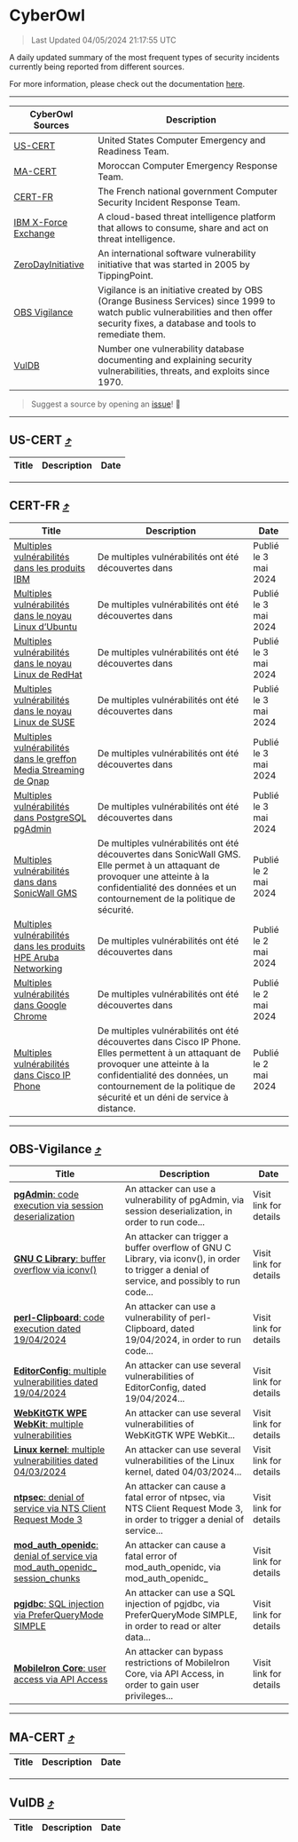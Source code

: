 
 <div id='top'></div>

# CyberOwl

 > Last Updated 04/05/2024 21:17:55 UTC
 
 A daily updated summary of the most frequent types of security incidents currently being reported from different sources.
 
 For more information, please check out the documentation [here](./docs/README.md).
 
 ---
 |CyberOwl Sources|Description|
 |---|---|
 |[US-CERT](#us-cert-arrow_heading_up)|United States Computer Emergency and Readiness Team.|
 |[MA-CERT](#ma-cert-arrow_heading_up)|Moroccan Computer Emergency Response Team.|
 |[CERT-FR](#cert-fr-arrow_heading_up)|The French national government Computer Security Incident Response Team.|
 |[IBM X-Force Exchange](#ibmcloud-arrow_heading_up)|A cloud-based threat intelligence platform that allows to consume, share and act on threat intelligence.|
 |[ZeroDayInitiative](#zerodayinitiative-arrow_heading_up)|An international software vulnerability initiative that was started in 2005 by TippingPoint.|
 |[OBS Vigilance](#obs-vigilance-arrow_heading_up)|Vigilance is an initiative created by OBS (Orange Business Services) since 1999 to watch public vulnerabilities and then offer security fixes, a database and tools to remediate them.|
 |[VulDB](#vuldb-arrow_heading_up)|Number one vulnerability database documenting and explaining security vulnerabilities, threats, and exploits since 1970.|
 
 > Suggest a source by opening an [issue](https://github.com/karimhabush/cyberowl/issues)! :raised_hands:
 ---

## US-CERT [:arrow_heading_up:](#cyberowl)

 |Title|Description|Date|
 |---|---|---|
 
 ---

## CERT-FR [:arrow_heading_up:](#cyberowl)

 |Title|Description|Date|
 |---|---|---|
 |[Multiples vulnérabilités dans les produits IBM](https://www.cert.ssi.gouv.fr/avis/CERTFR-2024-AVI-0366/)|De multiples vulnérabilités ont été découvertes dans |Publié le 3 mai 2024|
 |[Multiples vulnérabilités dans le noyau Linux d’Ubuntu](https://www.cert.ssi.gouv.fr/avis/CERTFR-2024-AVI-0365/)|De multiples vulnérabilités ont été découvertes dans |Publié le 3 mai 2024|
 |[Multiples vulnérabilités dans le noyau Linux de RedHat](https://www.cert.ssi.gouv.fr/avis/CERTFR-2024-AVI-0364/)|De multiples vulnérabilités ont été découvertes dans |Publié le 3 mai 2024|
 |[Multiples vulnérabilités dans le noyau Linux de SUSE](https://www.cert.ssi.gouv.fr/avis/CERTFR-2024-AVI-0363/)|De multiples vulnérabilités ont été découvertes dans |Publié le 3 mai 2024|
 |[Multiples vulnérabilités dans le greffon Media Streaming de Qnap](https://www.cert.ssi.gouv.fr/avis/CERTFR-2024-AVI-0362/)|De multiples vulnérabilités ont été découvertes dans|Publié le 3 mai 2024|
 |[Multiples vulnérabilités dans PostgreSQL pgAdmin](https://www.cert.ssi.gouv.fr/avis/CERTFR-2024-AVI-0361/)|De multiples vulnérabilités ont été découvertes dans |Publié le 3 mai 2024|
 |[Multiples vulnérabilités dans dans SonicWall GMS](https://www.cert.ssi.gouv.fr/avis/CERTFR-2024-AVI-0360/)|De multiples vulnérabilités ont été découvertes dans SonicWall GMS. Elle permet à un attaquant de provoquer une atteinte à la confidentialité des données et un contournement de la politique de sécurité.|Publié le 2 mai 2024|
 |[Multiples vulnérabilités dans les produits HPE Aruba Networking](https://www.cert.ssi.gouv.fr/avis/CERTFR-2024-AVI-0359/)|De multiples vulnérabilités ont été découvertes dans |Publié le 2 mai 2024|
 |[Multiples vulnérabilités dans Google Chrome](https://www.cert.ssi.gouv.fr/avis/CERTFR-2024-AVI-0358/)|De multiples vulnérabilités ont été découvertes dans |Publié le 2 mai 2024|
 |[Multiples vulnérabilités dans Cisco IP Phone](https://www.cert.ssi.gouv.fr/avis/CERTFR-2024-AVI-0357/)|De multiples vulnérabilités ont été découvertes dans Cisco IP Phone. Elles permettent à un attaquant de provoquer une atteinte à la confidentialité des données, un contournement de la politique de sécurité et un déni de service à distance.|Publié le 2 mai 2024|
 
 ---

## OBS-Vigilance [:arrow_heading_up:](#cyberowl)

 |Title|Description|Date|
 |---|---|---|
 |[<a href="https://vigilance.fr/vulnerability/pgAdmin-code-execution-via-session-deserialization-44107" class="noirorange"><b>pgAdmin</b>: code execution via session deserialization</a>](https://vigilance.fr/vulnerability/pgAdmin-code-execution-via-session-deserialization-44107)|An attacker can use a vulnerability of pgAdmin, via session deserialization, in order to run code...|Visit link for details|
 |[<a href="https://vigilance.fr/vulnerability/GNU-C-Library-buffer-overflow-via-iconv-44106" class="noirorange"><b>GNU C Library</b>: buffer overflow via iconv()</a>](https://vigilance.fr/vulnerability/GNU-C-Library-buffer-overflow-via-iconv-44106)|An attacker can trigger a buffer overflow of GNU C Library, via iconv(), in order to trigger a denial of service, and possibly to run code...|Visit link for details|
 |[<a href="https://vigilance.fr/vulnerability/perl-Clipboard-code-execution-dated-19-04-2024-44104" class="noirorange"><b>perl-Clipboard</b>: code execution dated 19/04/2024</a>](https://vigilance.fr/vulnerability/perl-Clipboard-code-execution-dated-19-04-2024-44104)|An attacker can use a vulnerability of perl-Clipboard, dated 19/04/2024, in order to run code...|Visit link for details|
 |[<a href="https://vigilance.fr/vulnerability/EditorConfig-multiple-vulnerabilities-dated-19-04-2024-44103" class="noirorange"><b>EditorConfig</b>: multiple vulnerabilities dated 19/04/2024</a>](https://vigilance.fr/vulnerability/EditorConfig-multiple-vulnerabilities-dated-19-04-2024-44103)|An attacker can use several vulnerabilities of EditorConfig, dated 19/04/2024...|Visit link for details|
 |[<a href="https://vigilance.fr/vulnerability/WebKitGTK-WPE-WebKit-multiple-vulnerabilities-41934" class="noirorange"><b>WebKitGTK  WPE WebKit</b>: multiple vulnerabilities</a>](https://vigilance.fr/vulnerability/WebKitGTK-WPE-WebKit-multiple-vulnerabilities-41934)|An attacker can use several vulnerabilities of WebKitGTK  WPE WebKit...|Visit link for details|
 |[<a href="https://vigilance.fr/vulnerability/Linux-kernel-multiple-vulnerabilities-dated-04-03-2024-43695" class="noirorange"><b>Linux kernel</b>: multiple vulnerabilities dated 04/03/2024</a>](https://vigilance.fr/vulnerability/Linux-kernel-multiple-vulnerabilities-dated-04-03-2024-43695)|An attacker can use several vulnerabilities of the Linux kernel, dated 04/03/2024...|Visit link for details|
 |[<a href="https://vigilance.fr/vulnerability/ntpsec-denial-of-service-via-NTS-Client-Request-Mode-3-41933" class="noirorange"><b>ntpsec</b>: denial of service via NTS Client Request Mode 3</a>](https://vigilance.fr/vulnerability/ntpsec-denial-of-service-via-NTS-Client-Request-Mode-3-41933)|An attacker can cause a fatal error of ntpsec, via NTS Client Request Mode 3, in order to trigger a denial of service...|Visit link for details|
 |[<a href="https://vigilance.fr/vulnerability/mod-auth-openidc-denial-of-service-via-mod-auth-openidc-session-chunks-43693" class="noirorange"><b>mod_auth_openidc</b>: denial of service via mod_auth_openidc_<wbr>session_chunks</wbr></a>](https://vigilance.fr/vulnerability/mod-auth-openidc-denial-of-service-via-mod-auth-openidc-session-chunks-43693)|An attacker can cause a fatal error of mod_auth_openidc, via mod_auth_openidc_|Visit link for details|
 |[<a href="https://vigilance.fr/vulnerability/pgjdbc-SQL-injection-via-PreferQueryMode-SIMPLE-43694" class="noirorange"><b>pgjdbc</b>: SQL injection via PreferQueryMode SIMPLE</a>](https://vigilance.fr/vulnerability/pgjdbc-SQL-injection-via-PreferQueryMode-SIMPLE-43694)|An attacker can use a SQL injection of pgjdbc, via PreferQueryMode SIMPLE, in order to read or alter data...|Visit link for details|
 |[<a href="https://vigilance.fr/vulnerability/MobileIron-Core-user-access-via-API-Access-41926" class="noirorange"><b>MobileIron Core</b>: user access via API Access</a>](https://vigilance.fr/vulnerability/MobileIron-Core-user-access-via-API-Access-41926)|An attacker can bypass restrictions of MobileIron Core, via API Access, in order to gain user privileges...|Visit link for details|
 
 ---

## MA-CERT [:arrow_heading_up:](#cyberowl)

 |Title|Description|Date|
 |---|---|---|
 
 ---

## VulDB [:arrow_heading_up:](#cyberowl)

 |Title|Description|Date|
 |---|---|---|
 